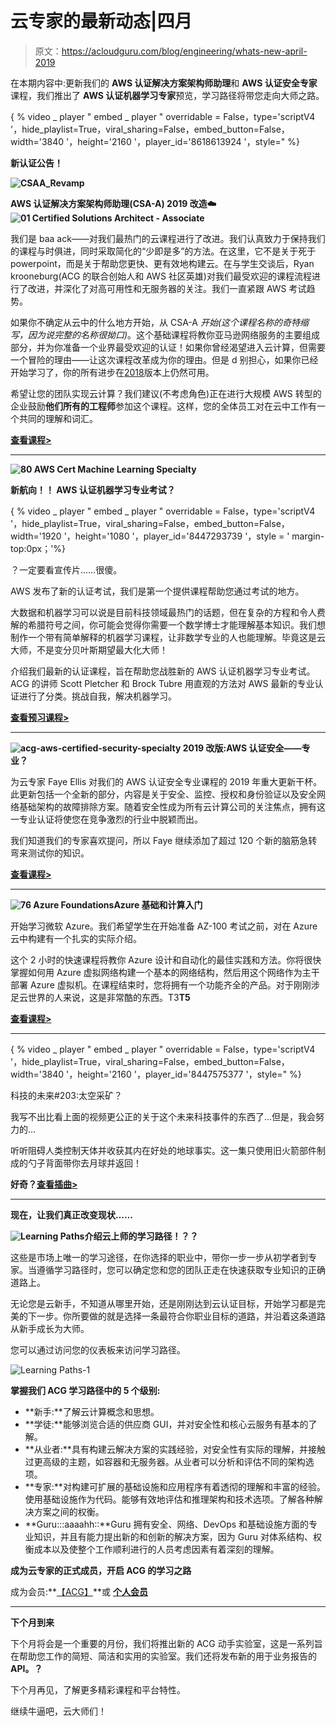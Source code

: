 # 云专家的最新动态|四月

> 原文：<https://acloudguru.com/blog/engineering/whats-new-april-2019>

在本期内容中:更新我们的 **AWS 认证解决方案架构师助理**和 **AWS 认证安全专家**课程，我们推出了 **AWS 认证机器学习专家**预览，学习路径将带您走向大师之路。

{ % video _ player " embed _ player " overridable = False，type='scriptV4 '，hide_playlist=True，viral_sharing=False，embed_button=False，width='3840 '，height='2160 '，player_id='8618613924 '，style=" %}

 **新认证公告！**

**![CSAA_Revamp](img/6bec1ead9dff5181d9189c1ceda04b13.png)**

**AWS 认证解决方案架构师助理(CSA-A) 2019 改造☁️ ![01 Certified Solutions Architect - Associate](img/080e4c6eb218b76251599a2327a3a788.png)**

我们是 baa ack——对我们最热门的云课程进行了改进。我们认真致力于保持我们的课程与时俱进，同时采取简化的“少即是多”的方法。在这里，它不是关于死于 powerpoint，而是关于帮助您更快、更有效地构建云。在与学生交谈后，Ryan krooneburg(ACG 的联合创始人和 AWS 社区英雄)对我们最受欢迎的课程流程进行了改进，并深化了对高可用性和无服务器的关注。我们一直紧跟 AWS 考试趋势。

如果你不确定从云中的什么地方开始，从 CSA-A *开始(这个课程名称的奇特缩写，因为说完整的名称很拗口)*。这个基础课程将教你亚马逊网络服务的主要组成部分，并为你准备一个业界最受欢迎的认证！如果你曾经渴望进入云计算，但需要一个冒险的理由——让这次课程改革成为你的理由。但是 d 别担心，如果你已经开始学习了，你的所有进步在[2018](https://acloud.guru/learn/aws-certified-solutions-architect-associate-2018)版本上仍然可用。

希望让您的团队实现云计算？我们建议(不考虑角色)正在进行大规模 AWS 转型的企业鼓励**他们所有的工程师**参加这个课程。这样，您的全体员工对在云中工作有一个共同的理解和词汇。

**[查看课程>](https://acloud.guru/learn/aws-certified-solutions-architect-associate)**

* * *

**![80 AWS Cert Machine Learning Specialty](img/24e088080d9ee67d352d846cc85dc01f.png)**

**新航向！！ AWS 认证机器学习专业考试？**

{ % video _ player " embed _ player " overridable = False，type='scriptV4 '，hide_playlist=True，viral_sharing=False，embed_button=False，width='1920 '，height='1080 '，player_id='8447293739 '，style = ' margin-top:0px；'%}

？一定要看宣传片……很傻。

AWS 发布了新的认证考试，我们是第一个提供课程帮助您通过考试的地方。

大数据和机器学习可以说是目前科技领域最热门的话题，但在复杂的方程和令人费解的希腊符号之间，你可能会觉得你需要一个数学博士才能理解基本知识。我们想制作一个带有简单解释的机器学习课程，让非数学专业的人也能理解。毕竟这是云大师，不是变分贝叶斯期望最大化大师！

介绍我们最新的认证课程，旨在帮助您战胜新的 AWS 认证机器学习专业考试。ACG 的讲师 Scott Pletcher 和 Brock Tubre 用直观的方法对 AWS 最新的专业认证进行了分类。挑战自我，解决机器学习。

**[查看预习课程>](https://acloud.guru/learn/aws-certified-machine-learning-specialty)**

* * *

**![acg-aws-certified-security-specialty](img/ab836c348e679416c1e825d47ba429f7.png) 2019 改版:AWS 认证安全——专业？**

为云专家 Faye Ellis 对我们的 AWS 认证安全专业课程的 2019 年重大更新干杯。此更新包括一个全新的部分，内容是关于安全、监控、授权和身份验证以及安全网络基础架构的故障排除方案。随着安全性成为所有云计算公司的关注焦点，拥有这一专业认证将使您在竞争激烈的行业中脱颖而出。

我们知道我们的专家喜欢提问，所以 Faye 继续添加了超过 120 个新的脑筋急转弯来测试你的知识。

**[查看课程>](https://acloud.guru/learn/aws-certified-security-specialty)**

* * *

**![76 Azure Foundations](img/79b576bd4fd14803028028b8df0c426b.png)Azure 基础和计算入门**

开始学习微软 Azure。我们希望学生在开始准备 AZ-100 考试之前，对在 Azure 云中构建有一个扎实的实际介绍。

这个 2 小时的快速课程将教你 Azure 设计和自动化的最佳实践和方法。你将很快掌握如何用 Azure 虚拟网络构建一个基本的网络结构，然后用这个网络作为主干部署 Azure 虚拟机。在课程结束时，您将拥有一个功能齐全的产品。对于刚刚涉足云世界的人来说，这是非常酷的东西。T3**T5**

[**查看课程>**](https://acloud.guru/learn/azure-foundations-and-compute)

* * *

{ % video _ player " embed _ player " overridable = False，type='scriptV4 '，hide_playlist=True，viral_sharing=False，embed_button=False，width='3840 '，height='2160 '，player_id='8447575377 '，style=" %}

科技的未来#203:太空采矿？

我写不出比看上面的视频更公正的关于这个未来科技事件的东西了…但是，我会努力的…

听听阻碍人类控制天体并收获其内在好处的地球事实。这一集只使用旧火箭部件制成的勺子背面带你去月球并返回！

**好奇？[查看插曲>](https://acloud.guru/series/future-of-tech)**

* * *

**现在，让我们真正改变现状……**

**![Learning Paths](img/295e268f3a86512941068d0501b44226.png)介绍云上师的学习路径！？？**

这些是市场上唯一的学习途径，在你选择的职业中，带你一步一步从初学者到专家。当遵循学习路径时，您可以确定您和您的团队正走在快速获取专业知识的正确道路上。

无论您是云新手，不知道从哪里开始，还是刚刚达到云认证目标，开始学习都是完美的下一步。你所要做的就是选择一条最符合你职业目标的道路，并沿着这条道路从新手成长为大师。

您可以通过访问您的仪表板来访问学习路径。

![Learning Paths-1](img/8fbaf6bdc10b56446af62597a55ccabf.png)

**掌握我们 ACG 学习路径中的 5 个级别:**

*   **新手:**了解云计算概念和思想。
*   **学徒:**能够浏览合适的供应商 GUI，并对安全性和核心云服务有基本的了解。
*   **从业者:**具有构建云解决方案的实践经验，对安全性有实际的理解，并接触过更高级的主题，如容器和无服务器。从业者可以分析和评估不同的架构选项。
*   **专家:**对构建可扩展的基础设施和应用程序有着透彻的理解和丰富的经验。使用基础设施作为代码。能够有效地评估和推理架构和技术选项。了解各种解决方案之间的权衡。
*   **Guru:::aaaahh::**Guru 拥有安全、网络、DevOps 和基础设施方面的专业知识，并且有能力提出新的和创新的解决方案，因为 Guru 对体系结构、权衡成本以及使整个工作顺利进行的人员考虑因素有着深刻的理解。

**成为云专家的正式成员，开启 ACG 的学习之路**

成为会员:**[【ACG】](https://acloud.guru/cloud-training-for-business)**或 **[个人会员](https://acloud.guru/membership)**

* * *

**下个月到来**

下个月将会是一个重要的月份，我们将推出新的 ACG 动手实验室，这是一系列旨在帮助您工作的简短、简洁和实用的实验室。我们还将发布新的用于业务报告的 **API。？**

下个月再见，了解更多精彩课程和平台特性。

继续牛逼吧，云大师们！